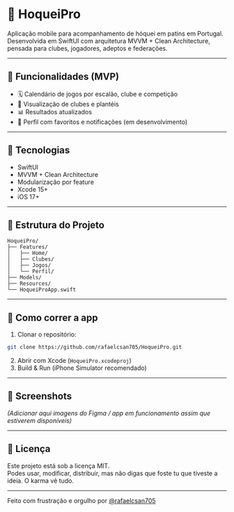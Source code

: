 # 🏑 HoqueiPro

Aplicação mobile para acompanhamento de hóquei em patins em Portugal.  
Desenvolvida em SwiftUI com arquitetura MVVM + Clean Architecture, pensada para clubes, jogadores, adeptos e federações.

---

## 📱 Funcionalidades (MVP)

- 🗓 Calendário de jogos por escalão, clube e competição  
- 👥 Visualização de clubes e plantéis  
- 📊 Resultados atualizados  
- 💚 Perfil com favoritos e notificações (em desenvolvimento)

---

## 🔧 Tecnologias

- SwiftUI  
- MVVM + Clean Architecture  
- Modularização por feature  
- Xcode 15+  
- iOS 17+

---

## 📁 Estrutura do Projeto

```
HoqueiPro/
├── Features/
│   ├── Home/
│   ├── Clubes/
│   ├── Jogos/
│   └── Perfil/
├── Models/
├── Resources/
└── HoqueiProApp.swift
```

---

## 🚀 Como correr a app

1. Clonar o repositório:

```bash
git clone https://github.com/rafaelcsan705/HoqueiPro.git
```

2. Abrir com Xcode (`HoqueiPro.xcodeproj`)  
3. Build & Run (iPhone Simulator recomendado)

---

## 📸 Screenshots

*(Adicionar aqui imagens do Figma / app em funcionamento assim que estiverem disponíveis)*

---

## 📄 Licença

Este projeto está sob a licença MIT.  
Podes usar, modificar, distribuir, mas não digas que foste tu que tiveste a ideia. O karma vê tudo.

---

Feito com frustração e orgulho por [@rafaelcsan705](https://github.com/rafaelcsan705)
